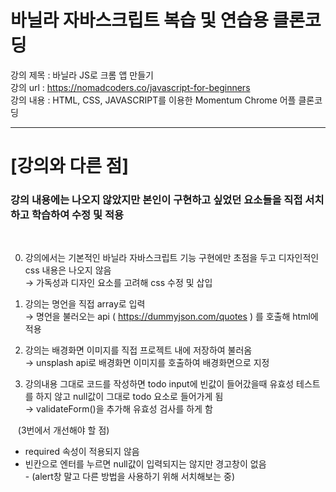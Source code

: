# 바닐라 자바스크립트 복습 및 연습용 클론코딩


강의 제목 : 바닐라 JS로 크롬 앱 만들기<br>
강의 url : https://nomadcoders.co/javascript-for-beginners <br>
강의 내용 : HTML, CSS, JAVASCRIPT를 이용한 Momentum Chrome 어플 클론코딩 <br>

---

# [강의와 다른 점] 

### 강의 내용에는 나오지 않았지만 본인이 구현하고 싶었던 요소들을 직접 서치하고 학습하여 수정 및 적용
<br>

0. 강의에서는 기본적인 바닐라 자바스크립트 기능 구현에만 초점을 두고 디자인적인 css 내용은 나오지 않음
<br>$\to$ 가독성과 디자인 요소를 고려해 css 수정 및 삽입

1. 강의는 명언을 직접 array로 입력
<br>$\to$ 명언을 불러오는 api ( https://dummyjson.com/quotes ) 를 호출해 html에 적용


2. 강의는 배경화면 이미지를 직접 프로젝트 내에 저장하여 불러옴
<br>$\to$ unsplash api로 배경화면 이미지를 호출하여 배경화면으로 지정<br>

3. 강의내용 그대로 코드를 작성하면 todo input에 빈값이 들어갔을때 유효성 테스트를 하지 않고 null값이 그대로 todo 요소로 들어가게 됨
<br>$\to$ validateForm()을 추가해 유효성 검사를 하게 함 

&nbsp;&nbsp;&nbsp;(3번에서 개선해야 할 점)<br>
* required 속성이 적용되지 않음<br>
* 빈칸으로 엔터를 누르면 null값이 입력되지는 않지만 경고창이 없음 
<br>- (alert창 말고 다른 방법을 사용하기 위해 서치해보는 중)
